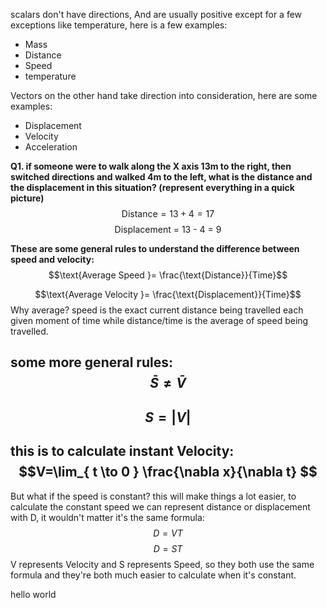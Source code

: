 scalars don't have directions, And are usually positive except for a few exceptions like temperature, here is a few examples:
- Mass
- Distance
- Speed
- temperature

Vectors on the other hand take direction into consideration, here are some examples:
- Displacement
- Velocity
- Acceleration

**Q1. if someone were to walk along the X axis 13m to the right, then switched directions and walked 4m to the left, what is the distance and the displacement in this situation? (represent everything in a quick picture)**
$$\text{Distance} = 13+4 =17 $$
$$\text{Displacement = 13 - 4 = 9}$$

**These are some general rules to understand the difference between speed and velocity:**
$$\text{Average Speed }= \frac{\text{Distance}}{Time}$$

$$\text{Average Velocity }= \frac{\text{Displacement}}{Time}$$
Why average? speed is the exact current distance being travelled each given moment of time while distance/time is the average of speed being travelled. 

some more general rules:
$$\bar{S}\neq \bar{V}$$
-------------------------------------------------------
$$S=|V|$$
--------------------------------------------
this is to calculate instant Velocity:
$$V=\lim_{ t \to 0 } \frac{\nabla x}{\nabla t} $$
-----------------------
But what if the speed is constant? this will make things a lot easier, to calculate the constant speed we can represent distance or displacement with D, it wouldn't matter it's the same formula:
$$D=VT$$$$D=ST$$
V represents Velocity and S represents Speed, so they both use the same formula and they're both much easier to calculate when it's constant.

hello world
